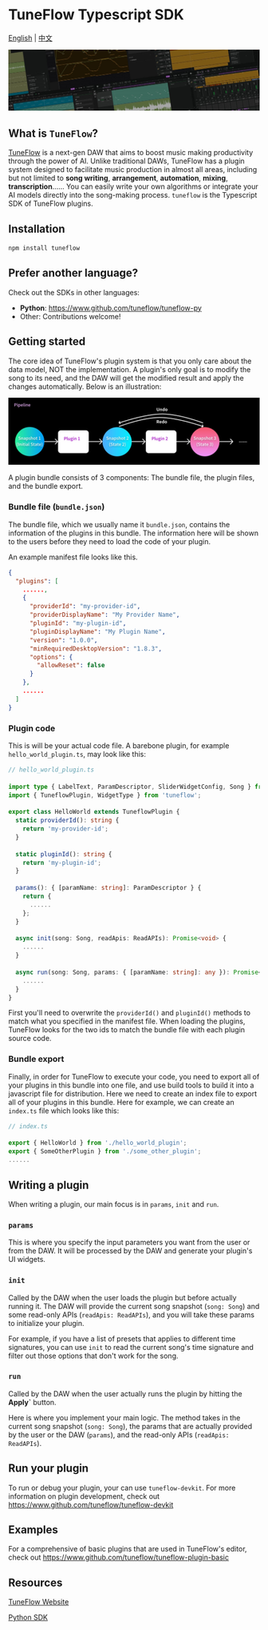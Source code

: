 # TuneFlow Typescript SDK

[English](./README.md) | [中文](./README.zh.md)

![TuneFlow Screenshots](docs/images/tuneflow_wall_thin.jpg)

## What is `TuneFlow`?

[TuneFlow](https://www.tuneflow.com) is a next-gen DAW that aims to boost music making productivity through the power of AI. Unlike traditional DAWs, TuneFlow has a plugin system designed to facilitate music production in almost all areas, including but not limited to **song writing**, **arrangement**, **automation**, **mixing**, **transcription**...... You can easily write your own algorithms or integrate your AI models directly into the song-making process. `tuneflow` is the Typescript SDK of TuneFlow plugins.

## Installation

``` bash
npm install tuneflow
```

## Prefer another language?

Check out the SDKs in other languages:

* **Python**: https://www.github.com/tuneflow/tuneflow-py
* Other: Contributions welcome!

## Getting started

The core idea of TuneFlow's plugin system is that you only care about the data model, NOT the implementation. A plugin's only goal is to modify the song to its need, and the DAW will get the modified result and apply the changes automatically. Below is an illustration:

![Plugin Flow](docs/images/pipeline_flow_en.jpg)

A plugin bundle consists of 3 components: The bundle file, the plugin files, and the bundle export.



### Bundle file (`bundle.json`)

The bundle file, which we usually name it `bundle.json`, contains the information of the plugins in this bundle.  The information here will be shown to the users before they need to load the code of your plugin.

An example manifest file looks like this.

``` json
{
  "plugins": [
    ......,
    {
      "providerId": "my-provider-id",
      "providerDisplayName": "My Provider Name",
      "pluginId": "my-plugin-id",
      "pluginDisplayName": "My Plugin Name",
      "version": "1.0.0",
      "minRequiredDesktopVersion": "1.8.3",
      "options": {
        "allowReset": false
      }
    },
    ......
  ]
}
```

### Plugin code

This is will be your actual code file. A barebone plugin, for example `hello_world_plugin.ts`, may look like this:

``` typescript
// hello_world_plugin.ts

import type { LabelText, ParamDescriptor, SliderWidgetConfig, Song } from 'tuneflow';
import { TuneflowPlugin, WidgetType } from 'tuneflow';

export class HelloWorld extends TuneflowPlugin {
  static providerId(): string {
    return 'my-provider-id';
  }

  static pluginId(): string {
    return 'my-plugin-id';
  }

  params(): { [paramName: string]: ParamDescriptor } {
    return {
      ......
    };
  }

  async init(song: Song, readApis: ReadAPIs): Promise<void> {
    ......
  }

  async run(song: Song, params: { [paramName: string]: any }): Promise<void> {
    ......
  }
}

```

First you'll need to overwrite the `providerId()` and `pluginId()` methods to match what you specified in the manifest file. When loading the plugins, TuneFlow looks for the two ids to match the bundle file with each plugin source code.

### Bundle export

Finally, in order for TuneFlow to execute your code, you need to export all of your plugins in this bundle into one file, and use build tools to build it into a javascript file for distribution. Here we need to create an index file to export all of your plugins in this bundle. Here for example, we can create an `index.ts` file which looks like this:

``` typescript
// index.ts

export { HelloWorld } from './hello_world_plugin';
export { SomeOtherPlugin } from './some_other_plugin';
......
```

## Writing a plugin

When writing a plugin, our main focus is in `params`, `init` and `run`.

### `params`

This is where you specify the input parameters you want from the user or from the DAW. It will be processed by the DAW and generate your plugin's UI widgets.

### `init`

Called by the DAW when the user loads the plugin but before actually running it. The DAW will provide the current song snapshot (`song: Song`) and some read-only APIs (`readApis: ReadAPIs`), and you will take these params to initialize your plugin.

For example, if you have a list of presets that applies to different time signatures, you can use `init` to read the current song's time signature and filter out those options that don't work for the song.

### `run`

Called by the DAW when the user actually runs the plugin by hitting the **Apply`** button.

Here is where you implement your main logic. The method takes in the current song snapshot (`song: Song`), the params that are actually provided by the user or the DAW (`params`), and the read-only APIs (`readApis: ReadAPIs`).

## Run your plugin

To run or debug your plugin, your can use `tuneflow-devkit`. For more information on plugin development, check out https://www.github.com/tuneflow/tuneflow-devkit

## Examples

For a comprehensive of basic plugins that are used in TuneFlow's editor, check out https://www.github.com/tuneflow/tuneflow-plugin-basic


## Resources

[TuneFlow Website](https://tuneflow.com)

[Python SDK](https://www.github.com/tuneflow/tuneflow-py)